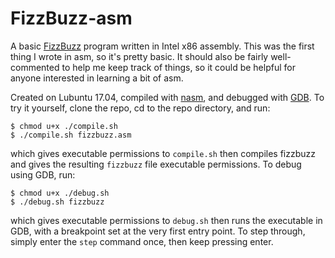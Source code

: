 # FizzBuzz-asm

A basic [FizzBuzz](https://en.wikipedia.org/wiki/Fizz_buzz) program written in Intel x86 assembly. This was the first thing I wrote in asm, so it's pretty basic. It should also be fairly well-commented to help me keep track of things, so it could be helpful for anyone interested in learning a bit of asm.

Created on Lubuntu 17.04, compiled with [nasm](http://www.nasm.us/), and debugged with [GDB](https://www.gnu.org/software/gdb/). To try it yourself, clone the repo, cd to the repo directory, and run:

    $ chmod u+x ./compile.sh
    $ ./compile.sh fizzbuzz.asm

which gives executable permissions to `compile.sh` then compiles fizzbuzz and gives the resulting `fizzbuzz` file executable permissions. To debug using GDB, run:

    $ chmod u+x ./debug.sh
    $ ./debug.sh fizzbuzz

which gives executable permissions to `debug.sh` then runs the executable in GDB, with a breakpoint set at the very first entry point. To step through, simply enter the `step` command once, then keep pressing enter.
